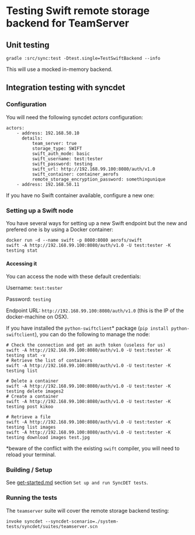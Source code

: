 # Testing Swift remote storage backend for TeamServer

## Unit testing

    gradle :src/sync:test -Dtest.single=TestSwiftBackend --info

This will use a mocked in-memory backend.

## Integration testing with syncdet

### Configuration

You will need the following syncdet *actors* configuration:

    actors:
        - address: 192.168.50.10
          details:
              team_server: true
              storage_type: SWIFT
              swift_auth_mode: basic
              swift_username: test:tester
              swift_password: testing
              swift_url: http://192.168.99.100:8080/auth/v1.0
              swift_container: container_aerofs
              remote_storage_encryption_password: somethingunique
        - address: 192.168.50.11

If you have no Swift container available, configure a new one:

### Setting up a Swift node

You have several ways for setting up a new Swift endpoint but the new and prefered one is by using a Docker container:

    docker run -d --name swift -p 8080:8080 aerofs/swift
    swift -A http://192.168.99.100:8080/auth/v1.0 -U test:tester -K testing stat

#### Accessing it

You can access the node with these default credentials:

Username: `test:tester`

Password: `testing`

Endpoint URL: `http://192.168.99.100:8080/auth/v1.0` (this is the IP of the docker-machine on OSX).

If you have installed the `python-swiftclient`* package (`pip install python-swiftclient`), you can do the following to manage the node:

    # Check the connection and get an auth token (useless for us)
    swift -A http://192.168.99.100:8080/auth/v1.0 -U test:tester -K testing stat -v
    # Retrieve the list of containers
    swift -A http://192.168.99.100:8080/auth/v1.0 -U test:tester -K testing list

    # Delete a container
    swift -A http://192.168.99.100:8080/auth/v1.0 -U test:tester -K testing delete images2
    # Create a container
    swift -A http://192.168.99.100:8080/auth/v1.0 -U test:tester -K testing post kikoo

    # Retrieve a file
    swift -A http://192.168.99.100:8080/auth/v1.0 -U test:tester -K testing list images
    swift -A http://192.168.99.100:8080/auth/v1.0 -U test:tester -K testing download images test.jpg

\*beware of the conflict with the existing `swift` compiler, you will need to reload your terminal.

### Building / Setup

See [get-started.md](get-started.html) section `Set up and run SyncDET tests`.

### Running the tests

The `teamserver` suite will cover the remote storage backend testing:

    invoke syncdet --syncdet-scenario=./system-tests/syncdet/suites/teamserver.scn
